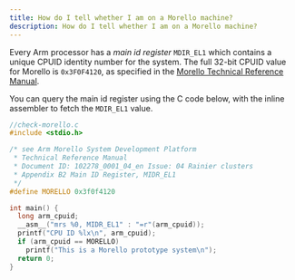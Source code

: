 ```yaml
---
title: How do I tell whether I am on a Morello machine?
description: How do I tell whether I am on a Morello machine?
---
```


Every Arm processor has a _main id register_ `MDIR_EL1` which contains a unique CPUID identity number for the system. The full 32-bit CPUID value for Morello is `0x3F0F4120`, as specified in the [Morello Technical Reference Manual](https://developer.arm.com/documentation/102278/latest).

You can query the main id register using the C code below, with the inline assembler to fetch the `MDIR_EL1` value.

```c {12}
//check-morello.c
#include <stdio.h>

/* see Arm Morello System Development Platform
 * Technical Reference Manual
 * Document ID: 102278_0001_04_en Issue: 04 Rainier clusters
 * Appendix B2 Main ID Register, MIDR_EL1
 */
#define MORELLO 0x3f0f4120

int main() {
  long arm_cpuid;
  __asm__("mrs %0, MIDR_EL1" : "=r"(arm_cpuid));
  printf("CPU ID %lx\n", arm_cpuid);
  if (arm_cpuid == MORELLO)
    printf("This is a Morello prototype system\n");
  return 0;
}
```
